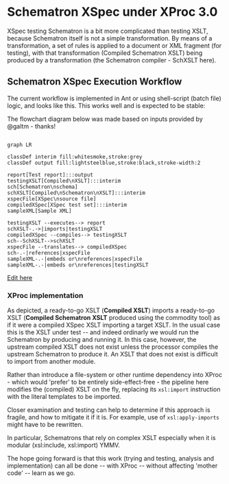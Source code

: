 # Schematron XSpec under XProc 3.0

XSpec testing Schematron is a bit more complicated than testing XSLT, because Schematron itself is not a simple transformation. By means of a transformation, a set of rules is applied to a document or XML fragment (for testing), with that transformation (Compiled Schematron XSLT) being produced by a transformation (the Schematron compiler - SchXSLT here).

## Schematron XSpec Execution Workflow

The current workflow is implemented in Ant or using shell-script (batch file) logic, and looks like this. This works well and is expected to be stable:

The flowchart diagram below was made based on inputs provided by @galtm - thanks!

```mermaid

graph LR

classDef interim fill:whitesmoke,stroke:grey
classDef output fill:lightsteelblue,stroke:black,stroke-width:2

report[Test report]:::output
testingXSLT[Compiled\nXSLT]:::interim
sch[Schematron\nschema]
schXSLT[Compiled\nSchematron\nXSLT]:::interim
xspecFile[XSpec\nsource file]
compiledXSpec[XSpec test set]:::interim
sampleXML[Sample XML]

testingXSLT --executes--> report
schXSLT-.->|imports|testingXSLT
compiledXSpec --compiles--> testingXSLT
sch--SchXSLT-->schXSLT
xspecFile --translates--> compiledXSpec
sch-.-|references|xspecFile
sampleXML-.-|embeds or\nreferences|xspecFile
sampleXML-.-|embeds or\nreferences|testingXSLT
```

[Edit here](https://mermaid.live/edit#pako:eNqdkz1z4jAQhv-KRzViEn8ctgqay6UiTZyCOUQh7AVrIkseSZ7AAf_9VraHgVx3bry7evfRu7Z0JpWpgTBysKJrotU711xXSjj3AvtIag9WttFeKsW-GunBteYTZs5bfLGDhdOd2vS-6_0oVvLQeOcB1E71t4adEtXnlNAvWfuGxWFDC52xfvMBzkdjvGWMjTyOHpyX-rAuVx-bn6btpIKacx3yIJtMcu2qZlNWDbQCN9B8KGCyHYLv3Q_Cf1BH10H1itLNusQosExvKwjDAQKrCTSsjpoo2Iwc-EdPou0UrN9Wm3KIIgy3YeS7oSJK4QhVjyVKl9MHuJmmc7q8yDbU3OWu65sJhEz5AHkQIonScsLR5QS-mxKbvRXaKTF5eECPgDm9WNiDBV2Bu9xa70YMEmh3ULvIWB7-6v_KH9xH-HBNZqQF2wpZ42E9hyonHn8hcMIwrGEveuU54fqK0r6rcZRftfTGErYXysGMiN6b8qQrwrzFMzmJXqTAs9_eVJ3QhJ3JkbBFMi_SRVoUaZoUeZ5lM3IiLMvmcbJI4iJLs_jpOU2uM_LHGAQ8zReLOHnO0zxGfZH_yAfa72Fx3BIGR2_jlRtu3vUvoy1B1Q)

### XProc implementation

As depicted, a ready-to-go XSLT (**Compiled XSLT**) imports a ready-to-go XSLT (**Compiled Schematron XSLT** produced using the commodity tool) as if it were a compiled XSpec XSLT importing a target XSLT. In the usual case this is the XSLT under test -- and indeed ordinarly we would run the Schematron by producing and running it. In this case, however, the upstream compiled XSLT does not exist unless the processor compiles the upstream Schematron to produce it. An XSLT that does not exist is difficult to import from another module.

Rather than introduce a file-system or other runtime dependency into XProc - which would 'prefer' to be entirely side-effect-free - the pipeline here modifies the (compiled) XSLT on the fly, replacing its `xsl:import` instruction with the literal templates to be imported. 

Closer examination and testing can help to determine if this approach is fragile, and how to mitigate it if it is. For example, use of `xsl:apply-imports` might have to be rewritten.

In particular, Schematrons that rely on complex XSLT especially when it is modular (xsl:include, xsl:import) YMMV.

The hope going forward is that this work (trying and testing, analysis and implementation) can all be done -- with XProc -- without affecting 'mother code' --
learn as we go.
